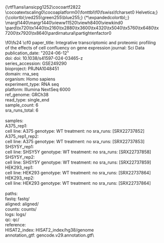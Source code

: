 {\rtf1\ansi\ansicpg1252\cocoartf2822
\cocoatextscaling0\cocoaplatform0{\fonttbl\f0\fswiss\fcharset0 Helvetica;}
{\colortbl;\red255\green255\blue255;}
{\*\expandedcolortbl;;}
\margl1440\margr1440\vieww11520\viewh8400\viewkind0
\pard\tx720\tx1440\tx2160\tx2880\tx3600\tx4320\tx5040\tx5760\tx6480\tx7200\tx7920\tx8640\pardirnatural\partightenfactor0

\f0\fs24 \cf0 paper_title:  Integrative transcriptomic and proteomic profiling of the effects of cell confluency on gene expression
journal: Sci Data\
publication_date: "2024-06-12"\
doi: doi: 10.1038/s41597-024-03465-z\
series_accession: GSE249290\
bioproject: PRJNA1048451\
domain: rna_seq\
organism: Homo sapiens\
experiment_type: RNA seq\
platform: Illumina NextSeq 6000\
ref_genome: GRCh38 \
read_type: single_end\
sample_count: 6\
sra_runs_total: 6\
\
samples:\
  A375_rep1:\
    cell line: A375
    genotype: WT
    treatment: no
    sra_runs: [SRX22737852]\
  A375_rep1_rep2:\
    cell line: A375
    genotype: WT
    treatment: no
    sra_runs: [SRX22737853]\
  SHSY5Y_rep1:\
    cell line: SHSY5Y
    genotype: WT
    treatment: no
    sra_runs: [SRX22737858]\
  SHSY5Y_rep2:\
    cell line: SHSY5Y
    genotype: WT
    treatment: no
    sra_runs: [SRX22737859]\
  HEK293_rep1:\
	  cell line: HEK293
    genotype: WT
    treatment: no
    sra_runs: [SRX22737864]\
  HEK293_rep2:\
	  cell line: HEK293
    genotype: WT
    treatment: no
    sra_runs: [SRX22737864]\
\
paths:\
  fastq: fastq/\
  aligned: aligned/\
  counts: counts/\
  logs: logs/\
  qc: qc/\
  reference:\
    HISAT2_index: HISAT2_index/hg38/genome\
    annotation_gtf: gencode.v29.annotation.gtf\
